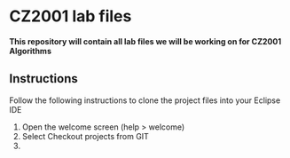 # CZ2001 lab files

#### This repository will contain all lab files we will be working on for CZ2001 Algorithms

## Instructions
Follow the following instructions to clone the project files into your Eclipse IDE

1. Open the welcome screen (help > welcome)
2. Select Checkout projects from GIT
3. 
